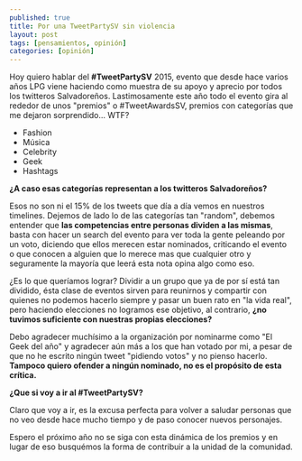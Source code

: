 ```yaml
---
published: true
title: Por una TweetPartySV sin violencia
layout: post
tags: [pensamientos, opinión]
categories: [opinión]
---
```

Hoy quiero hablar del **#TweetPartySV** 2015, evento que desde hace varios años LPG viene haciendo como muestra de su apoyo y aprecio por todos los twitteros Salvadoreños. Lastimosamente este año todo el evento gira al rededor de unos "premios" o #TweetAwardsSV, premios con categorías que me dejaron sorprendido... WTF?

* Fashion
* Música
* Celebrity
* Geek
* Hashtags

**¿A caso esas categorías representan a los twitteros Salvadoreños?** 

Esos no son ni el 15% de los tweets que día a día vemos en nuestros timelines. Dejemos de lado lo de las categorías tan "random", debemos entender que **las competencias entre personas dividen a las mismas**, basta con hacer un search del evento para ver toda la gente peleando por un voto, diciendo que ellos merecen estar nominados, criticando el evento o que conocen a alguien que lo merece mas que cualquier otro y seguramente la mayoría que leerá esta nota opina algo como eso.

¿Es lo que queríamos lograr? Dividir a un grupo que ya de por sí está tan dividido, ésta clase de eventos sirven para reunirnos y compartir con quienes no podemos hacerlo siempre y pasar un buen rato en "la vida real", pero haciendo elecciones no logramos ese objetivo, al contrario, **¿no tuvimos suficiente con nuestras propias elecciones?**

Debo agradecer muchísimo a la organización por nominarme como "El Geek del año" y agradecer aún más a los que han votado por mi, a pesar de que no he escrito ningún tweet "pidiendo votos" y no pienso hacerlo. **Tampoco quiero ofender a ningún nominado, no es el propósito de esta crítica.**

**¿Que si voy a ir al #TweetPartySV?**

Claro que voy a ir, es la excusa perfecta para volver a saludar personas que no veo desde hace mucho tiempo y de paso conocer nuevos personajes.

Espero el próximo año no se siga con esta dinámica de los premios y en lugar de eso busquémos la forma de contribuir a la unidad de la comunidad.
